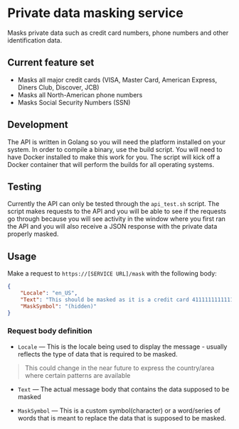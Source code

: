 # Private data masking service

Masks private data such as credit card numbers, phone numbers and other identification data.

## Current feature set

- Masks all major credit cards (VISA, Master Card, American Express, Diners Club, Discover, JCB)
- Masks all North-American phone numbers
- Masks Social Security Numbers (SSN)

## Development

The API is written in Golang so you will need the platform installed on your system.
In order to compile a binary, use the build script.
You will need to have Docker installed to make this work for you. The script will kick off
a Docker container that will perform the builds for all operating systems.

## Testing

Currently the API can only be tested through the `api_test.sh` script. The script
makes requests to the API and you will be able to see if the requests go through because you will
see activity in the window where you first ran the API and you will also receive a JSON
response with the private data properly masked.

## Usage
Make a request to `https://[SERVICE URL]/mask` with the following body:

```json
{
    "Locale": "en_US",
    "Text": "This should be masked as it is a credit card 4111111111111111(VISA). This too should be masked as it is a North American phone number 1-(555)-555-5555? The service can also mask Social Security Numbers like this one: 555-55-5555",
    "MaskSymbol": "(hidden)"
}
```

### Request body definition

- `Locale` &mdash; This is the locale being used to display the message - usually reflects the type of data that is required to be masked.
> This could change in the near future to express the country/area where certain patterns are available

- `Text` &mdash; The actual message body that contains the data supposed to be masked

- `MaskSymbol` &mdash; This is a custom symbol(character) or a word/series of words that is meant to replace the data that is supposed to be masked.
